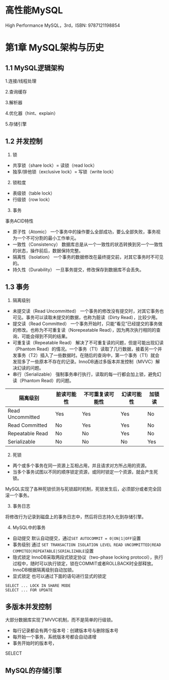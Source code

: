 # 高性能MySQL

High Performance MySQL，3rd，ISBN: 9787121198854

# 第1章 MySQL架构与历史

## 1.1 MySQL逻辑架构

1.连接/线程处理

2.查询缓存

3.解析器

4.优化器（hint、explain）

5.存储引擎

## 1.2 并发控制

1. 锁

- 共享锁（share lock）= 读锁（read lock）
- 独享/排他锁（exclusive lock）= 写锁（write lock）

2. 锁粒度

- 表级锁（table lock）
- 行级锁（row lock）

3. 事务

事务ACID特性

- 原子性（Atomic）
一个事务中的操作要么全部成功，要么全部失败，事务视为一个不可分割的最小工作单元。
- 一致性（Consistency）
数据库总是从一个一致性的状态转换到另一个一致性的状态，操作前后，数据保持完整。
- 隔离性（Isolation）
一个事务的数据修改在最终提交前，对其它事务时不可见的。
- 持久性（Durability）
一旦事务提交，修改保存到数据库不会丢失。

## 1.3 事务

1. 隔离级别

- 未提交读（Read Uncommitted）
一个事务的修改没有提交时，对其它事务也可见。事务可以读取未提交的数据，也称为脏读（Dirty Read），比较少用。
- 提交读（Read Committed）
一个事务开始时，只能“看见”已经提交的事务做的修改。也称为不可重复读（Norepeatable Read），因为两次执行相同的查询，可能会得到不同的结果。
- 可重复读（Repeatable Read）
解决了不可重复读的问题，但是可能出现幻读（Phantom Read）的情况。一个事务（T1）读取了几行数据，接着另一个并发事务（T2）插入了一些数据时。在随后的查询中，第一个事务（T1）就会发现多了一些原本不存在的记录。InnoDB通过多版本并发控制（MVVC）解决幻读的问题。
- 串行（Serializable）
强制事务串行执行，读取的每一行都会加上锁，避免幻读（Phantom Read）的问题。

隔离级别|脏读可能性|不可重复读可能性|幻读可能性|加锁读
-------|---------|---------------|---------|-----
Read Uncommitted|Yes|Yes|Yes|No
Read Committed|No|Yes|Yes|No
Repeatable Read|No|No|Yes|No
Serializable|No|No|No|Yes

2. 死锁

- 两个或多个事务在同一资源上互相占用，并且请求对方所占用的资源。
- 当多个事务试图以不同的顺序锁定资源，或同时锁定一个资源，就会产生死锁。

MySQL实现了各种死锁侦测与死锁超时机制，死锁发生后，必须部分或者完全回滚一个事务。

3. 事务日志

将修改行为记录到磁盘上的事务日志中，然后将日志持久化到存储引擎。

4. MySQL中的事务

- 自动提交
默认自动提交，通过`SET AUTOCOMMIT = 0|ON|1|OFF`设置
- 事务级别
通过 `SET TRANSACTION ISOLATION LEVEL READ UNCOMMITTED|READ COMMITED|REPEATABLE|SERIALIZABLE`设置
- 隐式锁定
InnoDB采取两段式锁定协议（two-phase locking protocol），执行过程中，随时可以执行锁定，锁在COMMIT或者ROLLBACK时全部释放。InnoDB根据隔离级别自动加锁。
- 显式锁定
也可以通过下面的语句进行显式的锁定
```
SELECT ... LOCK IN SHARE MODE
SELECT ... FOR UPDATE
```

## 多版本并发控制

大部分数据库实现了MVVC机制，而不是简单的行级锁。

- 每行记录都会有两个版本号：创建版本号与删除版本号
- 每开始一个事务，系统版本号都会自动递增
- 事务开始时的版本号，


SELECT

## MySQL的存储引擎